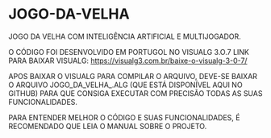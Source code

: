 # JOGO-DA-VELHA

JOGO DA VELHA COM INTELIGÊNCIA ARTIFICIAL E MULTIJOGADOR.

O CÓDIGO FOI DESENVOLVIDO EM PORTUGOL NO VISUALG 3.O.7 
LINK PARA BAIXAR VISUALG: https://visualg3.com.br/baixe-o-visualg-3-0-7/

APOS BAIXAR O VISUALG PARA COMPILAR O ARQUIVO, DEVE-SE BAIXAR O ARQUIVO JOGO_DA_VELHA_.ALG (QUE ESTÁ DISPONÍVEL AQUI NO GITHUB)
PARA QUE CONSIGA EXECUTAR COM PRECISÃO TODAS AS SUAS FUNCIONALIDADES.

PARA ENTENDER MELHOR O CÓDIGO E SUAS FUNCIONALIDADES, É RECOMENDADO QUE LEIA O MANUAL SOBRE O PROJETO.
